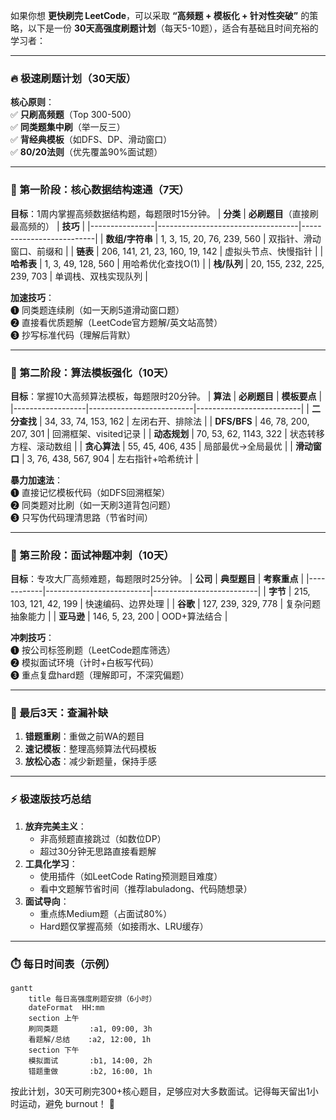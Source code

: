 如果你想 **更快刷完 LeetCode**，可以采取 **“高频题 + 模板化 + 针对性突破”** 的策略，以下是一份 **30天高强度刷题计划**（每天5-10题），适合有基础且时间充裕的学习者：

---

### **🔥 极速刷题计划（30天版）**
**核心原则**：  
✅ **只刷高频题**（Top 300-500）  
✅ **同类题集中刷**（举一反三）  
✅ **背经典模板**（如DFS、DP、滑动窗口）  
✅ **80/20法则**（优先覆盖90%面试题）

---

### **📌 第一阶段：核心数据结构速通（7天）**
**目标**：1周内掌握高频数据结构题，每题限时15分钟。
| **分类**       | **必刷题目**（直接刷最高频的）              | **技巧**                  |
|----------------|-----------------------------------|--------------------------|
| **数组/字符串** | 1, 3, 15, 20, 76, 239, 560       | 双指针、滑动窗口、前缀和      |
| **链表**       | 206, 141, 21, 23, 160, 19, 142   | 虚拟头节点、快慢指针         |
| **哈希表**     | 1, 3, 49, 128, 560               | 用哈希优化查找O(1)          |
| **栈/队列**    | 20, 155, 232, 225, 239, 703      | 单调栈、双栈实现队列         |

**加速技巧**：  
➊ 同类题连续刷（如一天刷5道滑动窗口题）  
➋ 直接看优质题解（LeetCode官方题解/英文站高赞）  
➌ 抄写标准代码（理解后背默）

---

### **📌 第二阶段：算法模板强化（10天）**
**目标**：掌握10大高频算法模板，每题限时20分钟。
| **算法**         | **必刷题目**                     | **模板要点**              |
|------------------|--------------------------|--------------------------|
| **二分查找**     | 34, 33, 74, 153, 162     | 左闭右开、排除法          |
| **DFS/BFS**      | 46, 78, 200, 207, 301    | 回溯框架、visited记录     |
| **动态规划**     | 70, 53, 62, 1143, 322    | 状态转移方程、滚动数组      |
| **贪心算法**     | 55, 45, 406, 435         | 局部最优→全局最优          |
| **滑动窗口**     | 3, 76, 438, 567, 904     | 左右指针+哈希统计          |

**暴力加速法**：  
➊ 直接记忆模板代码（如DFS回溯框架）  
➋ 同类题对比刷（如一天刷3道背包问题）  
➌ 只写伪代码理清思路（节省时间）

---

### **📌 第三阶段：面试神题冲刺（10天）**
**目标**：专攻大厂高频难题，每题限时25分钟。
| **公司**   | **典型题目**                     | **考察重点**              |
|------------|--------------------------|--------------------------|
| **字节**   | 215, 103, 121, 42, 199   | 快速编码、边界处理        |
| **谷歌**   | 127, 239, 329, 778       | 复杂问题抽象能力          |
| **亚马逊** | 146, 5, 23, 200          | OOD+算法结合             |

**冲刺技巧**：  
➊ 按公司标签刷题（LeetCode题库筛选）  
➋ 模拟面试环境（计时+白板写代码）  
➌ 重点复盘hard题（理解即可，不深究偏题）

---

### **📌 最后3天：查漏补缺**
1. **错题重刷**：重做之前WA的题目  
2. **速记模板**：整理高频算法代码模板  
3. **放松心态**：减少新题量，保持手感

---

### **⚡ 极速版技巧总结**
1. **放弃完美主义**：  
   - 非高频题直接跳过（如数位DP）  
   - 超过30分钟无思路直接看题解  
2. **工具化学习**：  
   - 使用插件（如LeetCode Rating预测题目难度）  
   - 看中文题解节省时间（推荐labuladong、代码随想录）  
3. **面试导向**：  
   - 重点练Medium题（占面试80%）  
   - Hard题仅掌握高频（如接雨水、LRU缓存）

---

### **⏱️ 每日时间表（示例）**
```mermaid
gantt
    title 每日高强度刷题安排（6小时）
    dateFormat  HH:mm
    section 上午
    刷同类题       :a1, 09:00, 3h
    看题解/总结    :a2, 12:00, 1h
    section 下午
    模拟面试       :b1, 14:00, 2h
    错题重做       :b2, 16:00, 1h
```

按此计划，30天可刷完300+核心题目，足够应对大多数面试。记得每天留出1小时运动，避免 burnout！ 🚀